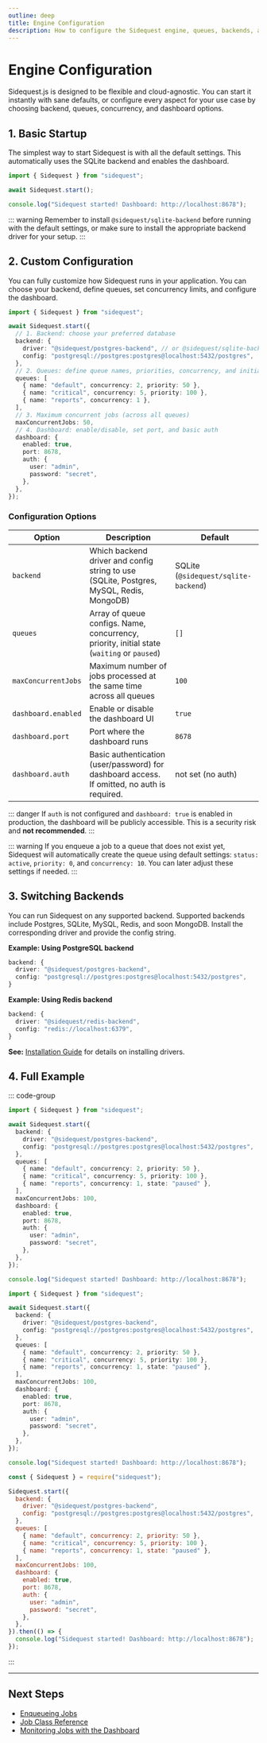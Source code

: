 ```yaml
---
outline: deep
title: Engine Configuration
description: How to configure the Sidequest engine, queues, backends, and dashboard
---
```


# Engine Configuration

Sidequest.js is designed to be flexible and cloud-agnostic. You can start it instantly with sane defaults, or configure every aspect for your use case by choosing backend, queues, concurrency, and dashboard options.

## 1. Basic Startup

The simplest way to start Sidequest is with all the default settings. This automatically uses the SQLite backend and enables the dashboard.

```typescript
import { Sidequest } from "sidequest";

await Sidequest.start();

console.log("Sidequest started! Dashboard: http://localhost:8678");
```

::: warning
Remember to install `@sidequest/sqlite-backend` before running with the default settings, or make sure to install the appropriate backend driver for your setup.
:::

## 2. Custom Configuration

You can fully customize how Sidequest runs in your application. You can choose your backend, define queues, set concurrency limits, and configure the dashboard.

```typescript
import { Sidequest } from "sidequest";

await Sidequest.start({
  // 1. Backend: choose your preferred database
  backend: {
    driver: "@sidequest/postgres-backend", // or @sidequest/sqlite-backend, @sidequest/mysql-backend, @sidequest/redis-backend, etc.
    config: "postgresql://postgres:postgres@localhost:5432/postgres",
  },
  // 2. Queues: define queue names, priorities, concurrency, and initial state
  queues: [
    { name: "default", concurrency: 2, priority: 50 },
    { name: "critical", concurrency: 5, priority: 100 },
    { name: "reports", concurrency: 1 },
  ],
  // 3. Maximum concurrent jobs (across all queues)
  maxConcurrentJobs: 50,
  // 4. Dashboard: enable/disable, set port, and basic auth
  dashboard: {
    enabled: true,
    port: 8678,
    auth: {
      user: "admin",
      password: "secret",
    },
  },
});
```

### Configuration Options

| Option              | Description                                                                                 | Default                              |
| ------------------- | ------------------------------------------------------------------------------------------- | ------------------------------------ |
| `backend`           | Which backend driver and config string to use (SQLite, Postgres, MySQL, Redis, MongoDB)     | SQLite (`@sidequest/sqlite-backend`) |
| `queues`            | Array of queue configs. Name, concurrency, priority, initial state (`waiting` or `paused`)  | `[]`                                 |
| `maxConcurrentJobs` | Maximum number of jobs processed at the same time across all queues                         | `100`                                |
| `dashboard.enabled` | Enable or disable the dashboard UI                                                          | `true`                               |
| `dashboard.port`    | Port where the dashboard runs                                                               | `8678`                               |
| `dashboard.auth`    | Basic authentication (user/password) for dashboard access. If omitted, no auth is required. | not set (no auth)                    |

::: danger
If `auth` is not configured and `dashboard: true` is enabled in production, the dashboard will be publicly accessible. This is a security risk and **not recommended**.
:::

::: warning
If you enqueue a job to a queue that does not exist yet, Sidequest will automatically create the queue using default settings: `status: active`, `priority: 0`, and `concurrency: 10`. You can later adjust these settings if needed.
:::

## 3. Switching Backends

You can run Sidequest on any supported backend. Supported backends include Postgres, SQLite, MySQL, Redis, and soon MongoDB. Install the corresponding driver and provide the config string.

**Example: Using PostgreSQL backend**

```typescript
backend: {
  driver: "@sidequest/postgres-backend",
  config: "postgresql://postgres:postgres@localhost:5432/postgres",
}
```

**Example: Using Redis backend**

```typescript
backend: {
  driver: "@sidequest/redis-backend",
  config: "redis://localhost:6379",
}
```

**See:** [Installation Guide](/installation#choose-your-backend) for details on installing drivers.

## 4. Full Example

::: code-group

```typescript [TypeScript]
import { Sidequest } from "sidequest";

await Sidequest.start({
  backend: {
    driver: "@sidequest/postgres-backend",
    config: "postgresql://postgres:postgres@localhost:5432/postgres",
  },
  queues: [
    { name: "default", concurrency: 2, priority: 50 },
    { name: "critical", concurrency: 5, priority: 100 },
    { name: "reports", concurrency: 1, state: "paused" },
  ],
  maxConcurrentJobs: 100,
  dashboard: {
    enabled: true,
    port: 8678,
    auth: {
      user: "admin",
      password: "secret",
    },
  },
});

console.log("Sidequest started! Dashboard: http://localhost:8678");
```

```typescript [ESM]
import { Sidequest } from "sidequest";

await Sidequest.start({
  backend: {
    driver: "@sidequest/postgres-backend",
    config: "postgresql://postgres:postgres@localhost:5432/postgres",
  },
  queues: [
    { name: "default", concurrency: 2, priority: 50 },
    { name: "critical", concurrency: 5, priority: 100 },
    { name: "reports", concurrency: 1, state: "paused" },
  ],
  maxConcurrentJobs: 100,
  dashboard: {
    enabled: true,
    port: 8678,
    auth: {
      user: "admin",
      password: "secret",
    },
  },
});

console.log("Sidequest started! Dashboard: http://localhost:8678");
```

```javascript [CommonJS]
const { Sidequest } = require("sidequest");

Sidequest.start({
  backend: {
    driver: "@sidequest/postgres-backend",
    config: "postgresql://postgres:postgres@localhost:5432/postgres",
  },
  queues: [
    { name: "default", concurrency: 2, priority: 50 },
    { name: "critical", concurrency: 5, priority: 100 },
    { name: "reports", concurrency: 1, state: "paused" },
  ],
  maxConcurrentJobs: 100,
  dashboard: {
    enabled: true,
    port: 8678,
    auth: {
      user: "admin",
      password: "secret",
    },
  },
}).then(() => {
  console.log("Sidequest started! Dashboard: http://localhost:8678");
});
```

:::

---

## Next Steps

- [Enqueueing Jobs](/engine/enqueue)
- [Job Class Reference](/jobs/index)
- [Monitoring Jobs with the Dashboard](/dashboard)
